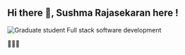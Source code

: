 ## Hi there 👋, Sushma Rajasekaran here !

![Graduate student Full stack software development](https://github.com/user-attachments/assets/26afc7d9-6a71-4825-8858-6446f7887c7b)

👩🏻‍💻
